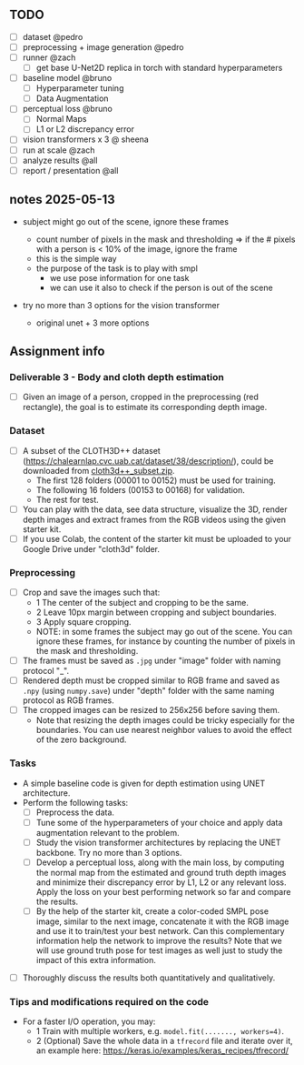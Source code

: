 ## TODO
- [ ] dataset @pedro
- [ ] preprocessing + image generation @pedro
- [ ] runner @zach
  - [ ] get base U-Net2D replica in torch with standard hyperparameters
- [ ] baseline model @bruno
  - [ ] Hyperparameter tuning
  - [ ] Data Augmentation
- [ ] perceptual loss @bruno
  - [ ] Normal Maps
  - [ ] L1 or L2 discrepancy error
- [ ] vision transformers x 3 @ sheena
- [ ] run at scale @zach
- [ ] analyze results @all
- [ ] report / presentation @all

## notes 2025-05-13
- subject might go out of the scene, ignore these frames
  - count number of pixels in the mask and thresholding => if the # pixels with a person is < 10% of the image, ignore the frame
  - this is the simple way
  - the purpose of the task is to play with smpl
    - we use pose information for one task
    - we can use it also to check if the person is out of the scene

- try no more than 3 options for the vision transformer
  - original unet + 3 more options

## Assignment info
### Deliverable 3 - Body and cloth depth estimation
- [ ] Given an image of a person, cropped in the preprocessing (red rectangle), the goal is to estimate its corresponding depth image.

### Dataset
- [ ] A subset of the CLOTH3D++ dataset (https://chalearnlap.cvc.uab.cat/dataset/38/description/), could be downloaded from [cloth3d++_subset.zip](https://cvcuab-my.sharepoint.com/:u:/g/personal/mmadadi_cvc_uab_cat/EaJUHQv5N2dEjvA51WbGLdIB5aVjZfQraF0Fa0tprVMBYA?e=rJv9sZ).
    - The first 128 folders (00001 to 00152) must be used for training.
    - The following 16 folders (00153 to 00168) for validation.
    - The rest for test.
- [ ] You can play with the data, see data structure, visualize the 3D, render depth images and extract frames from the RGB videos using the given starter kit.
- [ ] If you use Colab, the content of the starter kit must be uploaded to your Google Drive under "cloth3d" folder.

### Preprocessing
- [ ] Crop and save the images such that:
    - 1 The center of the subject and cropping to be the same.
    - 2 Leave 10px margin between cropping and subject boundaries.
    - 3 Apply square cropping.
    - NOTE: in some frames the subject may go out of the scene. You can ignore these frames, for instance by counting the number of pixels in the mask and thresholding.
- [ ] The frames must be saved as `.jpg` under "image" folder with naming protocol "<folder name where the video is located>_<frame number>".
- [ ] Rendered depth must be cropped similar to RGB frame and saved as `.npy` (using `numpy.save`) under "depth" folder with the same naming protocol as RGB frames.
- [ ] The cropped images can be resized to 256x256 before saving them.
    - Note that resizing the depth images could be tricky especially for the boundaries. You can use nearest neighbor values to avoid the effect of the zero background.

### Tasks
- A simple baseline code is given for depth estimation using UNET architecture.
- Perform the following tasks:
    - [ ] Preprocess the data.
    - [ ] Tune some of the hyperparameters of your choice and apply data augmentation relevant to the problem.
    - [ ] Study the vision transformer architectures by replacing the UNET backbone. Try no more than 3 options.
    - [ ] Develop a perceptual loss, along with the main loss, by computing the normal map from the estimated and ground truth depth images and minimize their discrepancy error by L1, L2 or any relevant loss. Apply the loss on your best performing network so far and compare the results.
    - [ ] By the help of the starter kit, create a color-coded SMPL pose image, similar to the next image, concatenate it with the RGB image and use it to train/test your best network. Can this complementary information help the network to improve the results? Note that we will use ground truth pose for test images as well just to study the impact of this extra information.
- [ ] Thoroughly discuss the results both quantitatively and qualitatively.

### Tips and modifications required on the code
- For a faster I/O operation, you may:
    - 1 Train with multiple workers, e.g. `model.fit(......., workers=4)`.
    - 2 (Optional) Save the whole data in a `tfrecord` file and iterate over it, an example here: https://keras.io/examples/keras_recipes/tfrecord/
